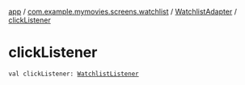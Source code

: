 [app](../../index.md) / [com.example.mymovies.screens.watchlist](../index.md) / [WatchlistAdapter](index.md) / [clickListener](./click-listener.md)

# clickListener

`val clickListener: `[`WatchlistListener`](-watchlist-listener/index.md)